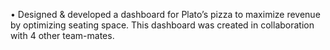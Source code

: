 •	Designed & developed a dashboard for Plato’s pizza to maximize revenue by optimizing seating space. This dashboard was created in collaboration with 4 other team-mates.
